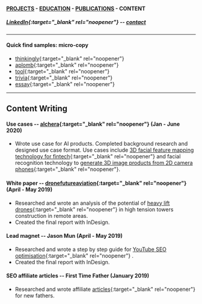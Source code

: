 #### [PROJECTS](https://writingteacher.github.io/rob-whyte) - [EDUCATION](https://writingteacher.github.io/rob-whyte/education) - [PUBLICATIONS](https://writingteacher.github.io/rob-whyte/publications) - CONTENT 

##### [LinkedIn](https://www.linkedin.com/in/robwhyte/){:target="_blank" rel="noopener"} -- <a href="mailto:robbusan@yahoo.com">contact</a>   

***      
   
      
#### Quick find samples: micro-copy
* [thinkingly](micro-copy-rob-whyte-writer-0.jpg){:target="_blank" rel="noopener"}    
* [aplomb](micro-copy-1-rob-whyte-technical-writer.jpg){:target="_blank" rel="noopener"}    
* [tool](micro-copy-2-rob-whyte-copywriter.jpg){:target="_blank" rel="noopener"}       
* [trivia](micro-copy-3-rob-whyte-writer.jpg){:target="_blank" rel="noopener"}       
* [essay](micro-copy-4-rob-whyte-writer.jpg){:target="_blank" rel="noopener"}       
          
    
***   
          
          
## Content Writing   
   
   
      
#### Use cases -- [alchera](https://alcherainc.com/en/){:target="_blank" rel="noopener"}  (Jan - June 2020)
* Wrote use case for AI products. Completed background research and designed use case format. Use cases include [3D facial feature mapping technology for fintech](rob-whyte/blob/gh-pages/content/whyte-ai-snow-camera.pdf){:target="_blank" rel="noopener"} and facial recognition technology to [generate 3D image products from 2D camera phones](https://github.com/writingteacher/rob-whyte/blob/gh-pages/content/whyte-ai-snow-camera.pdf){:target="_blank" rel="noopener"}.


#### White paper -- [dronefutureaviation](https://dronefutureaviation.com/en/){:target="_blank" rel="noopener"}  (April - May 2019)
* Researched and wrote an analysis of the potential of [heavy lift drones](rob-whyte-writer-drone-sample.pdf){:target="_blank" rel="noopener"}  in high tension towers construction in remote areas.
* Created the final report with InDesign.


#### Lead magnet -- Jason Mun  (April - May 2019)
* Researched and wrote a step by step guide for [YouTube SEO optimisation](seo-sample-rob-whyte-writer.pdf){:target="_blank" rel="noopener"} .
* Created the final report with InDesign.


#### SEO affiliate articles -- First Time Father  (January 2019)
* Researched and wrote affiliate [articles](preg-tips-for-dads.pdf){:target="_blank" rel="noopener"}  for new fathers.



 
 
